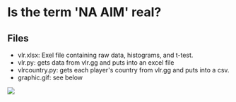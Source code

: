 # Is the term 'NA AIM' real?

## Files
- vlr.xlsx: Exel file containing raw data, histograms, and t-test.
- vlr.py: gets data from vlr.gg and puts into an excel file
- vlrcountry.py: gets each player's country from vlr.gg and puts into a csv.
- graphic.gif: see below

![](https://github.com/kxmii/VLR-Aim-Analysis/blob/main/graphic.gif)
